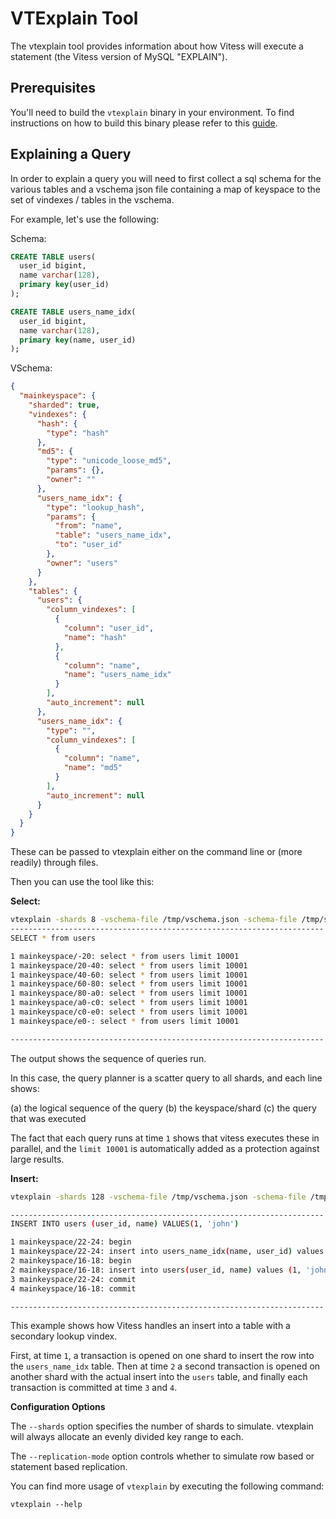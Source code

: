 # VTExplain Tool

The vtexplain tool provides information about how Vitess will execute a statement (the Vitess version of MySQL "EXPLAIN").

## Prerequisites

You'll need to build the `vtexplain` binary in your environment.
To find instructions on how to build this binary please refer to this [guide](http://vitess.io/getting-started/local-instance.html#manual-build). 

## Explaining a Query

In order to explain a query you will need to first collect a sql schema for the various tables and a vschema json file containing a map of keyspace to the set of vindexes / tables in the vschema.

For example, let's use the following:

Schema:

```SQL
CREATE TABLE users(
  user_id bigint,
  name varchar(128),
  primary key(user_id)
);

CREATE TABLE users_name_idx(
  user_id bigint,
  name varchar(128),
  primary key(name, user_id)
);
```

VSchema:

```json
{
  "mainkeyspace": {
    "sharded": true,
    "vindexes": {
      "hash": {
        "type": "hash"
      },
      "md5": {
        "type": "unicode_loose_md5",
        "params": {},
        "owner": ""
      },
      "users_name_idx": {
        "type": "lookup_hash",
        "params": {
          "from": "name",
          "table": "users_name_idx",
          "to": "user_id"
        },
        "owner": "users"
      }
    },
    "tables": {
      "users": {
        "column_vindexes": [
          {
            "column": "user_id",
            "name": "hash"
          },
          {
            "column": "name",
            "name": "users_name_idx"
          }
        ],
        "auto_increment": null
      },
      "users_name_idx": {
        "type": "",
        "column_vindexes": [
          {
            "column": "name",
            "name": "md5"
          }
        ],
        "auto_increment": null
      }
    }
  }
}
```

These can be passed to vtexplain either on the command line or (more readily) through files.

Then you can use the tool like this:

**Select:**

```bash
vtexplain -shards 8 -vschema-file /tmp/vschema.json -schema-file /tmp/schema.sql -replication-mode "ROW" -output-mode text -sql "SELECT * from users"
----------------------------------------------------------------------
SELECT * from users

1 mainkeyspace/-20: select * from users limit 10001
1 mainkeyspace/20-40: select * from users limit 10001
1 mainkeyspace/40-60: select * from users limit 10001
1 mainkeyspace/60-80: select * from users limit 10001
1 mainkeyspace/80-a0: select * from users limit 10001
1 mainkeyspace/a0-c0: select * from users limit 10001
1 mainkeyspace/c0-e0: select * from users limit 10001
1 mainkeyspace/e0-: select * from users limit 10001

----------------------------------------------------------------------
```

The output shows the sequence of queries run.

In this case, the query planner is a scatter query to all shards, and each line shows:

(a) the logical sequence of the query
(b) the keyspace/shard
(c) the query that was executed

The fact that each query runs at time `1` shows that vitess executes these in parallel, and the `limit 10001` is automatically added as a protection against large results.

**Insert:**

```bash
vtexplain -shards 128 -vschema-file /tmp/vschema.json -schema-file /tmp/schema.sql -replication-mode "ROW" -output-mode text -sql "INSERT INTO users (user_id, name) VALUES(1, 'john')"

----------------------------------------------------------------------
INSERT INTO users (user_id, name) VALUES(1, 'john')

1 mainkeyspace/22-24: begin
1 mainkeyspace/22-24: insert into users_name_idx(name, user_id) values ('john', 1) /* vtgate:: keyspace_id:22c0c31d7a0b489a16332a5b32b028bc */
2 mainkeyspace/16-18: begin
2 mainkeyspace/16-18: insert into users(user_id, name) values (1, 'john') /* vtgate:: keyspace_id:166b40b44aba4bd6 */
3 mainkeyspace/22-24: commit
4 mainkeyspace/16-18: commit

----------------------------------------------------------------------
```

This example shows how Vitess handles an insert into a table with a secondary lookup vindex.

First, at time `1`, a transaction is opened on one shard to insert the row into the `users_name_idx` table. Then at time `2` a second transaction is opened on another shard with the actual insert into the `users` table, and finally each transaction is committed at time `3` and `4`.

**Configuration Options**

The `--shards` option specifies the number of shards to simulate. vtexplain will always allocate an evenly divided key range to each.

The `--replication-mode` option controls whether to simulate row based or statement based replication.

You can find more usage of `vtexplain` by executing the following command: 

```
vtexplain --help 
```
